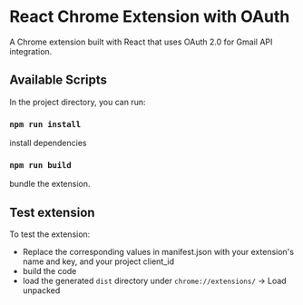# React Chrome Extension with OAuth
A Chrome extension built with React that uses OAuth 2.0 for Gmail API integration.

## Available Scripts

In the project directory, you can run:

### `npm run install`
install dependencies

### `npm run build`
bundle the extension.

## Test extension

To test the extension: 
* Replace the corresponding values in manifest.json with your extension's name and key, and your project client_id
* build the code
* load the generated `dist` directory under `chrome://extensions/` -> Load unpacked
